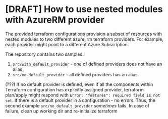 # [DRAFT] How to use nested modules with AzureRM provider

The provided terraform configurations provision a subset of resources with nested modules to two different azure_rm terraform providers. For example, each provider might point to a different Azure Subscription.

The repository contains two samples:

1. `src/with_default_provider` - one of defined providers does not have an alias;
2. `src/no_default_provider` - all defined providers has an alias.

(???) If no default provider is defined, even if all the components within Terraform configuration has explicitly assigned provider, terraform plan/apply might respond with `Error: "features": required field is not set`. If there is a default provider in a configuration - no errors. Thus, the second example `src/no_default_provider` _sometimes_  fails. In case of failure, clean up working dir and re-initialize terraform
